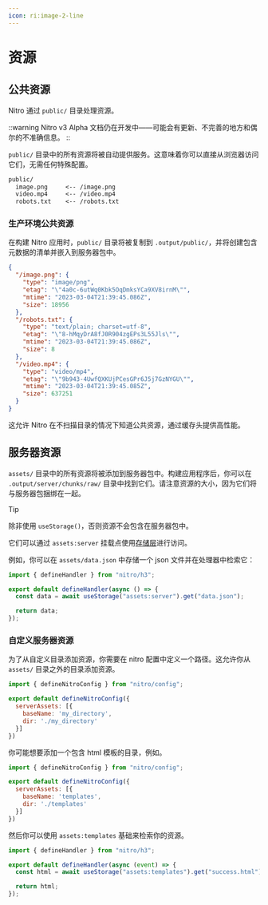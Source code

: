 ```yaml
---
icon: ri:image-2-line
---
```


# 资源

## 公共资源

Nitro 通过 `public/` 目录处理资源。

::warning
Nitro v3 Alpha 文档仍在开发中——可能会有更新、不完善的地方和偶尔的不准确信息。
::

`public/` 目录中的所有资源将被自动提供服务。这意味着你可以直接从浏览器访问它们，无需任何特殊配置。

```md
public/
  image.png     <-- /image.png
  video.mp4     <-- /video.mp4
  robots.txt    <-- /robots.txt
```

### 生产环境公共资源

在构建 Nitro 应用时，`public/` 目录将被复制到 `.output/public/`，并将创建包含元数据的清单并嵌入到服务器包中。

```json
{
  "/image.png": {
    "type": "image/png",
    "etag": "\"4a0c-6utWq0Kbk5OqDmksYCa9XV8irnM\"",
    "mtime": "2023-03-04T21:39:45.086Z",
    "size": 18956
  },
  "/robots.txt": {
    "type": "text/plain; charset=utf-8",
    "etag": "\"8-hMqyDrA8fJ0R904zgEPs3L55Jls\"",
    "mtime": "2023-03-04T21:39:45.086Z",
    "size": 8
  },
  "/video.mp4": {
    "type": "video/mp4",
    "etag": "\"9b943-4UwfQXKUjPCesGPr6J5j7GzNYGU\"",
    "mtime": "2023-03-04T21:39:45.085Z",
    "size": 637251
  }
}
```

这允许 Nitro 在不扫描目录的情况下知道公共资源，通过缓存头提供高性能。

## 服务器资源

`assets/` 目录中的所有资源将被添加到服务器包中。构建应用程序后，你可以在 `.output/server/chunks/raw/` 目录中找到它们。请注意资源的大小，因为它们将与服务器包捆绑在一起。

> [!TIP]
> 除非使用 `useStorage()`，否则资源不会包含在服务器包中。

它们可以通过 `assets:server` 挂载点使用[存储层](/docs/storage)进行访问。

例如，你可以在 `assets/data.json` 中存储一个 json 文件并在处理器中检索它：

```js
import { defineHandler } from "nitro/h3";

export default defineHandler(async () => {
  const data = await useStorage("assets:server").get("data.json");

  return data;
});
```

### 自定义服务器资源

为了从自定义目录添加资源，你需要在 nitro 配置中定义一个路径。这允许你从 `assets/` 目录之外的目录添加资源。

```js [nitro.config.ts]
import { defineNitroConfig } from "nitro/config";

export default defineNitroConfig({
  serverAssets: [{
    baseName: 'my_directory',
    dir: './my_directory'
  }]
})
```

你可能想要添加一个包含 html 模板的目录，例如。

```js [nitro.config.ts]
import { defineNitroConfig } from "nitro/config";

export default defineNitroConfig({
  serverAssets: [{
    baseName: 'templates',
    dir: './templates'
  }]
})
```

然后你可以使用 `assets:templates` 基础来检索你的资源。

```ts [handlers/success.ts]
import { defineHandler } from "nitro/h3";

export default defineHandler(async (event) => {
  const html = await useStorage("assets:templates").get("success.html");

  return html;
});
```